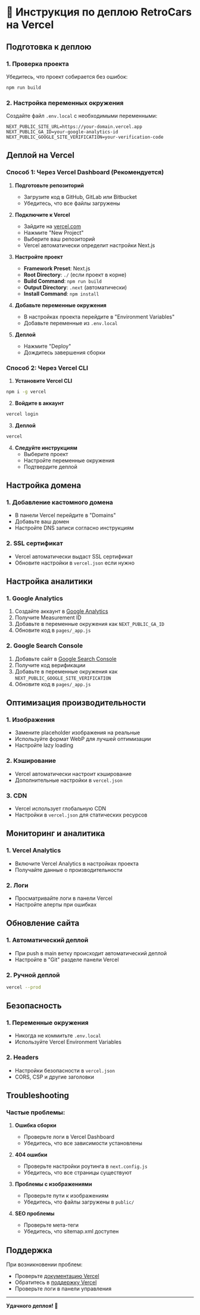 # 🚀 Инструкция по деплою RetroCars на Vercel

## Подготовка к деплою

### 1. Проверка проекта
Убедитесь, что проект собирается без ошибок:
```bash
npm run build
```

### 2. Настройка переменных окружения
Создайте файл `.env.local` с необходимыми переменными:
```env
NEXT_PUBLIC_SITE_URL=https://your-domain.vercel.app
NEXT_PUBLIC_GA_ID=your-google-analytics-id
NEXT_PUBLIC_GOOGLE_SITE_VERIFICATION=your-verification-code
```

## Деплой на Vercel

### Способ 1: Через Vercel Dashboard (Рекомендуется)

1. **Подготовьте репозиторий**
   - Загрузите код в GitHub, GitLab или Bitbucket
   - Убедитесь, что все файлы загружены

2. **Подключите к Vercel**
   - Зайдите на [vercel.com](https://vercel.com)
   - Нажмите "New Project"
   - Выберите ваш репозиторий
   - Vercel автоматически определит настройки Next.js

3. **Настройте проект**
   - **Framework Preset**: Next.js
   - **Root Directory**: `./` (если проект в корне)
   - **Build Command**: `npm run build`
   - **Output Directory**: `.next` (автоматически)
   - **Install Command**: `npm install`

4. **Добавьте переменные окружения**
   - В настройках проекта перейдите в "Environment Variables"
   - Добавьте переменные из `.env.local`

5. **Деплой**
   - Нажмите "Deploy"
   - Дождитесь завершения сборки

### Способ 2: Через Vercel CLI

1. **Установите Vercel CLI**
```bash
npm i -g vercel
```

2. **Войдите в аккаунт**
```bash
vercel login
```

3. **Деплой**
```bash
vercel
```

4. **Следуйте инструкциям**
   - Выберите проект
   - Настройте переменные окружения
   - Подтвердите деплой

## Настройка домена

### 1. Добавление кастомного домена
- В панели Vercel перейдите в "Domains"
- Добавьте ваш домен
- Настройте DNS записи согласно инструкциям

### 2. SSL сертификат
- Vercel автоматически выдаст SSL сертификат
- Обновите настройки в `vercel.json` если нужно

## Настройка аналитики

### 1. Google Analytics
1. Создайте аккаунт в [Google Analytics](https://analytics.google.com)
2. Получите Measurement ID
3. Добавьте в переменные окружения как `NEXT_PUBLIC_GA_ID`
4. Обновите код в `pages/_app.js`

### 2. Google Search Console
1. Добавьте сайт в [Google Search Console](https://search.google.com/search-console)
2. Получите код верификации
3. Добавьте в переменные окружения как `NEXT_PUBLIC_GOOGLE_SITE_VERIFICATION`
4. Обновите код в `pages/_app.js`

## Оптимизация производительности

### 1. Изображения
- Замените placeholder изображения на реальные
- Используйте формат WebP для лучшей оптимизации
- Настройте lazy loading

### 2. Кэширование
- Vercel автоматически настроит кэширование
- Дополнительные настройки в `vercel.json`

### 3. CDN
- Vercel использует глобальную CDN
- Настройки в `vercel.json` для статических ресурсов

## Мониторинг и аналитика

### 1. Vercel Analytics
- Включите Vercel Analytics в настройках проекта
- Получайте данные о производительности

### 2. Логи
- Просматривайте логи в панели Vercel
- Настройте алерты при ошибках

## Обновление сайта

### 1. Автоматический деплой
- При push в main ветку происходит автоматический деплой
- Настройте в "Git" разделе панели Vercel

### 2. Ручной деплой
```bash
vercel --prod
```

## Безопасность

### 1. Переменные окружения
- Никогда не коммитьте `.env.local`
- Используйте Vercel Environment Variables

### 2. Headers
- Настройки безопасности в `vercel.json`
- CORS, CSP и другие заголовки

## Troubleshooting

### Частые проблемы:

1. **Ошибка сборки**
   - Проверьте логи в Vercel Dashboard
   - Убедитесь, что все зависимости установлены

2. **404 ошибки**
   - Проверьте настройки роутинга в `next.config.js`
   - Убедитесь, что все страницы существуют

3. **Проблемы с изображениями**
   - Проверьте пути к изображениям
   - Убедитесь, что файлы загружены в `public/`

4. **SEO проблемы**
   - Проверьте мета-теги
   - Убедитесь, что sitemap.xml доступен

## Поддержка

При возникновении проблем:
- Проверьте [документацию Vercel](https://vercel.com/docs)
- Обратитесь в [поддержку Vercel](https://vercel.com/support)
- Проверьте логи в панели управления

---

**Удачного деплоя! 🚀**

